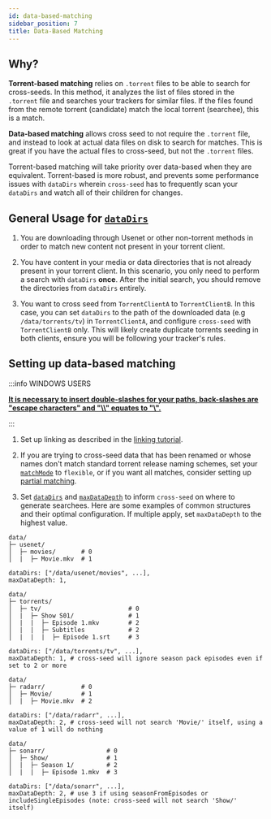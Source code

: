 ```yaml
---
id: data-based-matching
sidebar_position: 7
title: Data-Based Matching
---
```


## Why?

**Torrent-based matching** relies on `.torrent` files to be able to search for
cross-seeds. In this method, it analyzes the list of files stored in the
`.torrent` file and searches your trackers for similar files. If the files found
from the remote torrent (candidate) match the local torrent (searchee), this is
a match.

**Data-based matching** allows cross seed to not require the `.torrent` file,
and instead to look at actual data files on disk to search for matches. This is
great if you have the actual files to cross-seed, but not the `.torrent` files.

Torrent-based matching will take priority over data-based when they are equivalent.
Torrent-based is more robust, and prevents some performance issues with `dataDirs`
wherein `cross-seed` has to frequently scan your `dataDirs` and watch all of their
children for changes.

## General Usage for [`dataDirs`](../basics/options.md#datadirs)

1. You are downloading through Usenet or other non-torrent methods in order to
   match new content not present in your torrent client.

2. You have content in your media or data directories that is not already
   present in your torrent client. In this scenario, you only need to perform a
   search with `dataDirs` **once**. After the initial search, you should remove
   the directories from `dataDirs` entirely.

3. You want to cross seed from `TorrentClientA` to `TorrentClientB`. In this case,
   you can set `dataDirs` to the path of the downloaded data (e.g `/data/torrents/tv`)
   in `TorrentClientA`, and configure `cross-seed` with `TorrentClientB` only.
   This will likely create duplicate torrents seeding in both clients, ensure you will
   be following your tracker's rules.

## Setting up data-based matching

:::info WINDOWS USERS

[**It is necessary to insert double-slashes for your paths, back-slashes are "escape characters" and "\\\\" equates to "\\".**](../basics/faq-troubleshooting.md#windows-paths)

:::

1.  Set up linking as described in the [linking tutorial](linking.md).

2.  If you are trying to cross-seed data that has been renamed or whose names
    don't match standard torrent release naming schemes, set your
    [`matchMode`](../basics/options.md#matchmode) to `flexible`, or if you want
    all matches, consider setting up [partial matching](partial-matching.md).

3.  Set [`dataDirs`](../basics/options.md#datadirs) and [`maxDataDepth`](../basics/options.md#maxdatadepth)
    to inform `cross-seed` on where to generate searchees. Here are some examples of common structures
    and their optimal configuration. If multiple apply, set `maxDataDepth` to the highest value.

```
data/
├─ usenet/
│  ├─ movies/       # 0
│  |  ├─ Movie.mkv  # 1

dataDirs: ["/data/usenet/movies", ...],
maxDataDepth: 1,
```
```
data/
├─ torrents/
│  ├─ tv/                        # 0
│  |  ├─ Show S01/               # 1
│  |  |  ├─ Episode 1.mkv        # 2
│  |  |  ├─ Subtitles            # 2
│  |  |  |  ├─ Episode 1.srt     # 3

dataDirs: ["/data/torrents/tv", ...],
maxDataDepth: 1, # cross-seed will ignore season pack episodes even if set to 2 or more
```
```
data/
├─ radarr/          # 0
│  ├─ Movie/        # 1
│  |  ├─ Movie.mkv  # 2

dataDirs: ["/data/radarr", ...],
maxDataDepth: 2, # cross-seed will not search 'Movie/' itself, using a value of 1 will do nothing
```
```
data/
├─ sonarr/                 # 0
│  ├─ Show/                # 1
│  |  ├─ Season 1/         # 2
│  |  |  ├─ Episode 1.mkv  # 3

dataDirs: ["/data/sonarr", ...],
maxDataDepth: 2, # use 3 if using seasonFromEpisodes or includeSingleEpisodes (note: cross-seed will not search 'Show/' itself)
```
